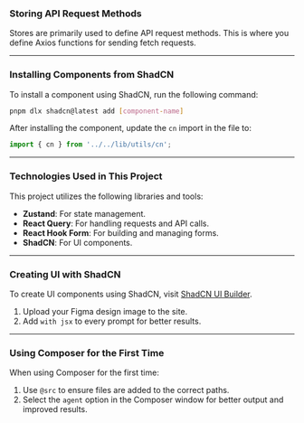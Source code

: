 
### Storing API Request Methods
Stores are primarily used to define API request methods. This is where you define Axios functions for sending fetch requests.

---

### Installing Components from ShadCN
To install a component using ShadCN, run the following command:  
```bash
pnpm dlx shadcn@latest add [component-name]
```

After installing the component, update the `cn` import in the file to:  
```javascript
import { cn } from '../../lib/utils/cn';
```

---

### Technologies Used in This Project
This project utilizes the following libraries and tools:
- **Zustand**: For state management.
- **React Query**: For handling requests and API calls.
- **React Hook Form**: For building and managing forms.
- **ShadCN**: For UI components.

---

### Creating UI with ShadCN
To create UI components using ShadCN, visit [ShadCN UI Builder](https://v0.dev/).  

1. Upload your Figma design image to the site.  
2. Add `with jsx` to every prompt for better results.

---

### Using Composer for the First Time
When using Composer for the first time:
1. Use `@src` to ensure files are added to the correct paths.
2. Select the `agent` option in the Composer window for better output and improved results.

